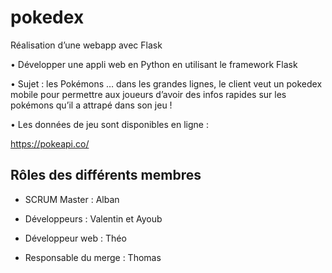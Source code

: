 # pokedex
Réalisation d’une webapp avec Flask

• Développer une appli web en Python en utilisant le framework Flask

• Sujet : les Pokémons … dans les grandes lignes, le client veut un pokedex mobile pour permettre aux joueurs d’avoir des infos rapides sur les pokémons qu’il a attrapé dans son jeu !

• Les données de jeu sont disponibles en ligne :

https://pokeapi.co/


## Rôles des différents membres

- SCRUM Master : Alban

- Développeurs : Valentin et Ayoub

- Développeur web : Théo

- Responsable du merge : Thomas
